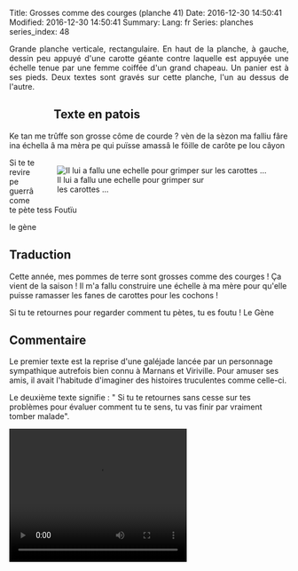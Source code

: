 Title: Grosses comme des courges (planche 41)
Date: 2016-12-30 14:50:41
Modified: 2016-12-30 14:50:41
Summary: 
Lang: fr
Series: planches
series_index: 48

<p style="text-align:justify;">Grande planche verticale, rectangulaire. En haut de la planche, à gauche, dessin peu appuyé d'une carotte géante contre laquelle est appuyée une échelle tenue par une femme coiffée d'un grand chapeau. Un panier est à ses pieds. Deux textes sont gravés sur cette planche, l'un au dessus de l'autre.</p>

<figure class="image-block" style="float: left;">
  <img alt="" src="{static}/images/planche_41.png">
  <figcaption style="max-width: 155px"></figcaption>
</figure>

## Texte en patois
Ke tan me trûffe son grosse côme de courde ? vèn de la sèzon ma falliu fâre ina échella â ma mèra pe qui puïsse amassâ le föille de carôte pe lou câyon

<figure class="image-block" style="float: right;">
  <img alt="Il lui a fallu une echelle pour grimper sur les carottes ..." src="{static}/images/planche_41_dessin.png">
  <figcaption style="max-width: 265px">Il lui a fallu une echelle pour grimper sur les carottes ...</figcaption>
</figure>



Si  te  te  revire  pe  guerrâ  come  te  pète  tess  Foutïu

le gène

## Traduction
Cette année, mes pommes de terre sont grosses comme des courges ! Ça vient de la saison ! Il m'a fallu construire une échelle à ma mère pour qu'elle puisse ramasser les fanes de carottes pour les cochons !

Si tu te retournes pour regarder comment tu pètes, tu es foutu !
Le Gène

## Commentaire
Le premier texte est la reprise d'une galéjade lancée par un personnage sympathique autrefois bien connu à Marnans et Viriville. Pour amuser ses amis, il avait l'habitude d'imaginer des histoires truculentes comme celle-ci.

Le deuxième texte signifie : " Si tu te retournes sans cesse sur tes problèmes pour évaluer comment tu te sens, tu vas finir par vraiment tomber malade".



<video width="320" height="240" controls>
  <source src="https://d1njpgd0ygatdn.cloudfront.net/video_41.mp4" type="video/mp4">
</video>
